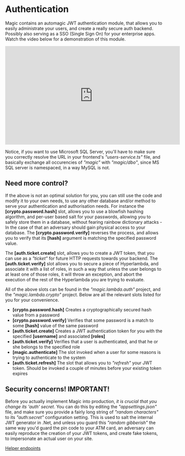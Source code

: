 # Authentication

Magic contains an automagic JWT authentication module, that allows you to easily
administrate your users, and create a really secure auth backend. Possibly also
serving as a SSO (Single Sign On) for your enterprise apps. Watch the video below
for a demonstration of this module.

<div style="margin-left: auto; margin-right: auto; width: 560px;">
<iframe width="560" height="315" src="https://www.youtube.com/embed/oDf8EJhZu0s" 
frameborder="0" allow="accelerometer; autoplay; encrypted-media; gyroscope; picture-in-picture" 
allowfullscreen></iframe>
</div>

Notice, if you want to use Microsoft SQL Server, you'll have to make sure you correctly
resolve the URL in your frontend's _"users-service.ts"_ file, and basically exchange all
occurencies of _"magic"_ with _"magic/dbo"_, since MS SQL server is namespaced,
in a way MySQL is not.

## Need more control?

If the above is not an optimal solution for you, you can still use the
code and modify it to your own needs, to use any other database and/or method to serve your
authentication and authorisation needs. For instance the **[crypto.password.hash]**
slot, allows you to use a blowfish hashing algorithm, and per-user based salt
for your passwords, allowing you to safely store them in a database, without
fearing rainbow dictionary attacks - In the case of that an adversary should gain
physical access to your database. The **[crypto.password.verify]** reverses the process,
and allows you to verify that its **[hash]** argument is matching the specified
password value.

The **[auth.ticket.create]** slot, allows you to create a JWT token,
that you can use as a _"ticket"_ for future HTTP requests towards your backend.
The **[auth.ticket.verify]** slot allows you to secure a piece of Hyperlambda,
and associate it with a list of roles, in such a way that unless the user
belongs to at least one of those roles, it will throw an exception, and
abort the execution of the rest of the Hyperlambda you are trying to evaluate.

All of the above slots can be found in the _"magic.lambda.auth"_ project, and
the _"magic.lambda.crypto"_ project. Below are all the relevant slots listed
for you for your convenience.

* __[crypto.password.hash]__ Creates a cryptographically secured hash value from a password
* __[crypto.password.verify]__ Verifies that some password is a match to some **[hash]** value of the same password
* __[auth.ticket.create]__ Creates a JWT authentication token for you with the specified **[username]** and associated **[roles]**
* __[auth.ticket.verify]__ Verifies that a user is authenticated, and that he or she belongs to the specified role
* __[magic.authenticate]__ The slot invoked when a user for some reasons is trying to authenticate to the system
* __[auth.ticket.refresh]__ The slot that allows you to _"refresh"_ your JWT token. Should be invoked a couple of minutes before your existing token expires

## Security concerns! IMPORTANT!

Before you actually implement Magic into production, _it is crucial that you change its 'auth' secret_.
You can do this by editing the _"appsettings.json"_ file, and make sure you provide
a fairly long string of _"random characters"_ to its _"auth:secret"_ configuration
setting. This is used to salt the internal JWT generator in .Net, and unless you
guard this _"random gibberish"_ the same way you'd guard the pin code to
your ATM card, an adversary can easily reproduce the creation of your JWT tokens,
and create fake tokens, to impersonate an actual user on your site.

[Helper endpoints](/helper-endpoints)
